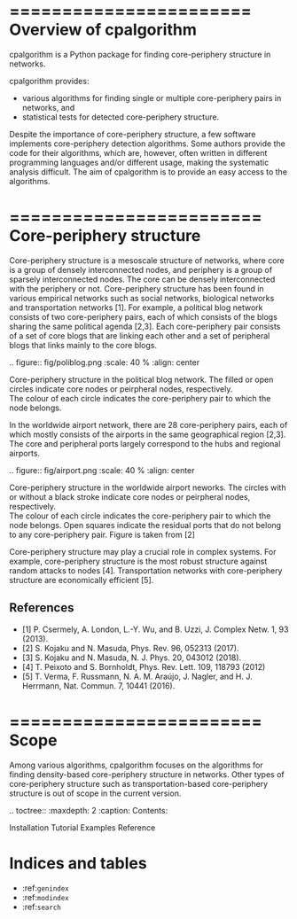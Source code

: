 =======================
Overview of cpalgorithm
=======================

cpalgorithm is a Python package for finding core-periphery structure in networks.

cpalgorithm provides:
 
* various algorithms for finding single or multiple core-periphery pairs in networks, and
* statistical tests for detected core-periphery structure.

Despite the importance of core-periphery structure, a few software implements core-periphery detection algorithms. 
Some authors provide the code for their algorithms, which are, however, often written in different programming languages and/or different usage, making the systematic analysis difficult. 
The aim of cpalgorithm is to provide an easy access to the algorithms.  

========================
Core-periphery structure
========================

Core-periphery structure is a mesoscale structure of networks, where core is a group of densely interconnected nodes, and periphery is a group of sparsely interconnected nodes. 
The core can be densely interconnected with the periphery or not.
Core-periphery structure has been found in various empirical networks such as social networks, biological networks and transportation networks [1].
For example, a political blog network consists of two core-periphery pairs, each of which consists of the blogs sharing the same political agenda [2,3].
Each core-periphery pair consists of a set of core blogs that are linking each other and a set of peripheral blogs that links mainly to the core blogs.  

.. figure:: fig/poliblog.png
   :scale: 40 %
   :align: center

   Core-periphery structure in the political blog network. 
   The filled or open circles indicate core nodes or peirpheral nodes, respectively.  
   The colour of each circle indicates the core-periphery pair to which the node belongs.


In the worldwide airport network, there are 28 core-periphery pairs, each of which mostly consists of the airports in the same geographical region [2,3].
The core and peripheral ports largely correspond to the hubs and regional airports. 

.. figure:: fig/airport.png
   :scale: 40 %
   :align: center

   Core-periphery structure in the worldwide airport neworks. 
   The circles with or without a black stroke indicate core nodes or peirpheral nodes, respectively.  
   The colour of each circle indicates the core-periphery pair to which the node belongs.
   Open squares indicate the residual ports that do not belong to any core-periphery pair. 
   Figure is taken from [2]

Core-periphery structure may play a crucial role in complex systems.
For example, core-periphery structure is the most robust structure against random attacks to nodes [4]. 
Transportation networks with core-periphery structure are economically efficient [5].

References
----------

- [1] P. Csermely, A. London, L.-Y. Wu, and B. Uzzi, J. Complex Netw. 1, 93 (2013).
- [2] S. Kojaku and N. Masuda, Phys. Rev. 96, 052313 (2017).
- [3] S. Kojaku and N. Masuda, N. J. Phys. 20, 043012 (2018).
- [4] T. Peixoto and S. Bornholdt, Phys. Rev. Lett. 109, 118793 (2012) 
- [5] T. Verma, F. Russmann, N. A. M. Araújo, J. Nagler, and H. J. Herrmann, Nat. Commun. 7, 10441 (2016).

========================
Scope
========================

Among various algorithms, cpalgorithm focuses on the algorithms for finding density-based core-periphery structure in networks.
Other types of core-periphery structure such as transportation-based core-periphery structure is out of scope in the current version. 

 
.. toctree::
   :maxdepth: 2
   :caption: Contents:

   Installation 
   Tutorial 
   Examples 
   Reference 

Indices and tables
==================

* :ref:`genindex`
* :ref:`modindex`
* :ref:`search`

